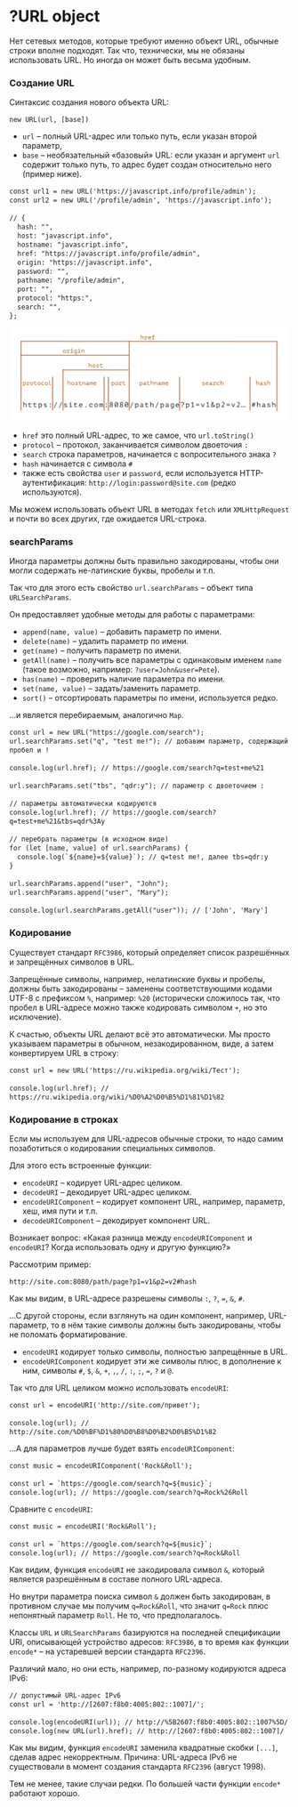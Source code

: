 # ?URL object

Нет сетевых методов, которые требуют именно объект URL, обычные строки вполне подходят. Так что, технически, мы не обязаны использовать URL. Но иногда он может быть весьма удобным.

### Создание URL

Синтаксис создания нового объекта URL:

~~~
new URL(url, [base])
~~~

* `url` – полный URL-адрес или только путь, если указан второй параметр,
* `base` – необязательный «базовый» URL: если указан и аргумент `url` содержит только путь, то адрес будет создан относительно него (пример ниже).

~~~
const url1 = new URL('https://javascript.info/profile/admin');
const url2 = new URL('/profile/admin', 'https://javascript.info');

// {
  hash: "",
  host: "javascript.info",
  hostname: "javascript.info",
  href: "https://javascript.info/profile/admin",
  origin: "https://javascript.info",
  password: "",
  pathname: "/profile/admin",
  port: "",
  protocol: "https:",
  search: "",
};
~~~

![URL object](/images/url-object.png)

* `href` это полный URL-адрес, то же самое, что `url.toString()`
* `protocol` – протокол, заканчивается символом двоеточия `:`
* `search` строка параметров, начинается с вопросительного знака `?`
* `hash` начинается с символа `#`
* также есть свойства `user` и `password`, если используется HTTP-аутентификация: `http://login:password@site.com` (редко используются).

Мы можем использовать объект URL в методах `fetch` или `XMLHttpRequest` и почти во всех других, где ожидается URL-строка.

### searchParams

Иногда параметры должны быть правильно закодированы, чтобы они могли содержать не-латинские буквы, пробелы и т.п.

Так что для этого есть свойство `url.searchParams` – объект типа `URLSearchParams`.

Он предоставляет удобные методы для работы с параметрами:

* `append(name, value)` – добавить параметр по имени.
* `delete(name)` – удалить параметр по имени.
* `get(name)` – получить параметр по имени.
* `getAll(name)` – получить все параметры с одинаковым именем `name` (такое возможно, например: `?user=John&user=Pete`).
* `has(name)` – проверить наличие параметра по имени.
* `set(name, value)` – задать/заменить параметр.
* `sort()` – отсортировать параметры по имени, используется редко.

…и является перебираемым, аналогично `Map`.

~~~
const url = new URL("https://google.com/search");
url.searchParams.set("q", "test me!"); // добавим параметр, содержащий пробел и !

console.log(url.href); // https://google.com/search?q=test+me%21

url.searchParams.set("tbs", "qdr:y"); // параметр с двоеточием :

// параметры автоматически кодируются
console.log(url.href); // https://google.com/search?q=test+me%21&tbs=qdr%3Ay

// перебрать параметры (в исходном виде)
for (let [name, value] of url.searchParams) {
  console.log(`${name}=${value}`); // q=test me!, далее tbs=qdr:y
}

url.searchParams.append("user", "John");
url.searchParams.append("user", "Mary");

console.log(url.searchParams.getAll("user")); // ['John', 'Mary']
~~~

### Кодирование

Существует стандарт `RFC3986`, который определяет список разрешённых и запрещённых символов в URL.

Запрещённые символы, например, нелатинские буквы и пробелы, должны быть закодированы – заменены соответствующими кодами UTF-8 с префиксом `%`, например: `%20` (исторически сложилось так, что пробел в URL-адресе можно также кодировать символом `+`, но это исключение).

К счастью, объекты URL делают всё это автоматически. Мы просто указываем параметры в обычном, незакодированном, виде, а затем конвертируем URL в строку:

~~~
const url = new URL('https://ru.wikipedia.org/wiki/Тест');

console.log(url.href); // https://ru.wikipedia.org/wiki/%D0%A2%D0%B5%D1%81%D1%82
~~~

### Кодирование в строках

Если мы используем для URL-адресов обычные строки, то надо самим позаботиться о кодировании специальных символов.

Для этого есть встроенные функции:

* `encodeURI` – кодирует URL-адрес целиком.
* `decodeURI` – декодирует URL-адрес целиком.
* `encodeURIComponent` – кодирует компонент URL, например, параметр, хеш, имя пути и т.п.
* `decodeURIComponent` – декодирует компонент URL.

Возникает вопрос: «Какая разница между `encodeURIComponent` и `encodeURI`? Когда использовать одну и другую функцию?»

Рассмотрим пример:

~~~
http://site.com:8080/path/page?p1=v1&p2=v2#hash
~~~

Как мы видим, в URL-адресе разрешены символы `:`, `?`, `=`, `&`, `#`.

…С другой стороны, если взглянуть на один компонент, например, URL-параметр, то в нём такие символы должны быть закодированы, чтобы не поломать форматирование.

* `encodeURI` кодирует только символы, полностью запрещённые в URL.
* `encodeURIComponent` кодирует эти же символы плюс, в дополнение к ним, символы `#`, `$`, `&`, `+`, `,`, `/`, `:`, `;`, `=`, `?` и `@`.

Так что для URL целиком можно использовать `encodeURI`:

~~~
const url = encodeURI('http://site.com/привет');

console.log(url); // http://site.com/%D0%BF%D1%80%D0%B8%D0%B2%D0%B5%D1%82
~~~

…А для параметров лучше будет взять `encodeURIComponent`:

~~~
const music = encodeURIComponent('Rock&Roll');

const url = `https://google.com/search?q=${music}`;
console.log(url); // https://google.com/search?q=Rock%26Roll
~~~

Сравните с `encodeURI`:

~~~
const music = encodeURI('Rock&Roll');

const url = `https://google.com/search?q=${music}`;
console.log(url); // https://google.com/search?q=Rock&Roll
~~~

Как видим, функция `encodeURI` не закодировала символ `&`, который является разрешённым в составе полного URL-адреса.

Но внутри параметра поиска символ `&` должен быть закодирован, в противном случае мы получим `q=Rock&Roll`, что значит `q=Rock` плюс непонятный параметр `Roll`. Не то, что предполагалось.

Классы `URL` и `URLSearchParams` базируются на последней спецификации URI, описывающей устройство адресов: `RFC3986`, в то время как функции `encode*` – на устаревшей версии стандарта `RFC2396`.

Различий мало, но они есть, например, по-разному кодируются адреса IPv6:

~~~
// допустимый URL-адрес IPv6
const url = 'http://[2607:f8b0:4005:802::1007]/';

console.log(encodeURI(url)); // http://%5B2607:f8b0:4005:802::1007%5D/
console.log(new URL(url).href); // http://[2607:f8b0:4005:802::1007]/
~~~

Как мы видим, функция `encodeURI` заменила квадратные скобки `[...]`, сделав адрес некорректным. Причина: URL-адреса IPv6 не существовали в момент создания стандарта `RFC2396` (август 1998).

Тем не менее, такие случаи редки. По большей части функции `encode*` работают хорошо.
